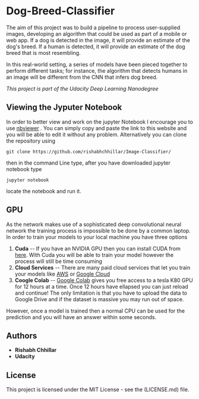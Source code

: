 # Dog-Breed-Classifier

The aim of this project was to build a pipeline to process user-supplied images, developing an algorithm that could be used as part of a mobile or web app. If a dog is detected in the image, it will provide an estimate of the dog's breed. If a human is detected, it will provide an estimate of the dog breed that is most resembling.

In this real-world setting, a series of models have been pieced together to perform different tasks; for instance, the algorithm that detects humans in an image will be different from the CNN that infers dog breed.

    
  *This project is part of the Udacity Deep Learning Nanodegree*


## Viewing the Jyputer Notebook
In order to better view and work on the jupyter Notebook I encourage you to use [nbviewer](https://nbviewer.jupyter.org/) . You can simply copy and paste the link to this website and you will be able to edit it without any problem. Alternatively you can clone the repository using 
```
git clone https://github.com/rishabhchhillar/Image-Classifier/
```
then in the command Line type, after you have downloaded jupyter notebook type
```
jupyter notebook
```
locate the notebook and run it.

## GPU
As the network makes use of a sophisticated deep convolutional neural network  the training process is impossible to be done by a common laptop. In order to train your models to your local machine you have three options

1. **Cuda** -- If you have an NVIDIA GPU then you can install CUDA from [here](https://developer.nvidia.com/cuda-downloads). With Cuda you will be able to train your model however the process will still be time consuming
2. **Cloud Services** -- There are many paid cloud services that let you train your models like [AWS](https://aws.amazon.com/fr/) or  [Google Cloud](https://cloud.google.com/)
3. **Coogle Colab** -- [Google Colab](https://colab.research.google.com/) gives you free access to a tesla K80 GPU for 12 hours at a time. Once 12 hours have ellapsed you can just reload and continue! The only limitation is that you have to upload the data to Google Drive and if the dataset is massive you may run out of space.

However, once a model is trained then a normal CPU can be used for the prediction and you will have an answer within some seconds.

## Authors

* **Rishabh Chhillar** 
* **Udacity**

## License

This project is licensed under the MIT License - see the (LICENSE.md) file.
